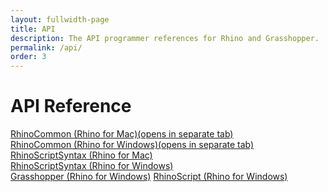 ```yaml
---
layout: fullwidth-page
title: API
description: The API programmer references for Rhino and Grasshopper.
permalink: /api/
order: 3
---
```

# API Reference  

<a href="{{ site.baseurl }}/api/RhinoCommon" target="_blank">RhinoCommon (Rhino for Mac)(opens in separate tab)</a>  
<a href="{{ site.baseurl }}/api/RhinoCommonWin" target="_blank">RhinoCommon (Rhino for Windows)(opens in separate tab)</a>  
<a href="{{ site.baseurl }}/api/RhinoScriptSyntax/mac">RhinoScriptSyntax (Rhino for Mac)</a>  
<a href="{{ site.baseurl }}/api/RhinoScriptSyntax/win">RhinoScriptSyntax (Rhino for Windows)</a>  
<a href="{{ site.baseurl }}/api/grasshopper">Grasshopper (Rhino for Windows)</a>
<a href="http://www.rhino3d.com/5/rhinoscript/index.html">RhinoScript (Rhino for Windows)</a>

